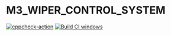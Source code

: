 # M3_WIPER_CONTROL_SYSTEM
[![cppcheck-action](https://github.com/nidhichawla1/M3_WIPER_CONTROL_SYSTEM/actions/workflows/Cppcheck.yml/badge.svg)](https://github.com/nidhichawla1/M3_WIPER_CONTROL_SYSTEM/actions/workflows/Cppcheck.yml)
[![Build CI windows](https://github.com/nidhichawla1/M3_WIPER_CONTROL_SYSTEM/actions/workflows/Build_windows.yml/badge.svg)](https://github.com/nidhichawla1/M3_WIPER_CONTROL_SYSTEM/actions/workflows/Build_windows.yml)
